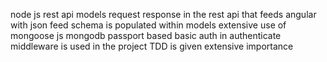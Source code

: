 node js rest api 
models request response in the rest api that feeds angular with json feed 
schema is populated within models 
extensive use of mongoose js mongodb 
passport based basic auth in authenticate middleware is used in the project
TDD is given extensive importance 
